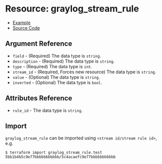 # Resource: graylog_stream_rule

* [Example](https://github.com/zahiar/terraform-provider-graylog/blob/master/examples/v0.12/stream_rule.tf)
* [Source Code](https://github.com/zahiar/terraform-provider-graylog/blob/master/graylog/resource/stream/rule/resource.go)

## Argument Reference

* `field` - (Required) The data type is `string`.
* `description` - (Required) The data type is `string`.
* `type` - (Required) The data type is `int`.
* `stream_id` - (Required, Forces new resource) The data type is `string`.
* `value` - (Optional) The data type is `string`.
* `inverted` - (Optional) The data type is `bool`.

## Attributes Reference

* `rule_id` - The data type is `string`.

## Import

`graylog_stream_rule` can be imported using `<stream id/stream rule id>`, e.g.

```console
$ terraform import graylog_stream_rule.test 5bb1b4b5c9e77bbbbbbbbbbb/5c4acaefc9e77bbbbbbbbbbb
```
